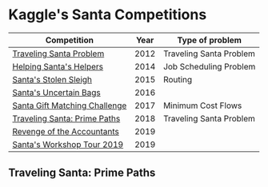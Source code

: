 # Kaggle's Santa Competitions

| Competition                                                                                  | Year | Type of problem         |
|----------------------------------------------------------------------------------------------|------|-------------------------|
| [Traveling Santa Problem](https://www.kaggle.com/c/traveling-santa-problem)                  | 2012 | Traveling Santa Problem |
| [Helping Santa's Helpers](https://www.kaggle.com/c/helping-santas-helpers)                   | 2014 | Job Scheduling Problem  |
| [Santa's Stolen Sleigh](https://www.kaggle.com/c/santas-stolen-sleigh)                       | 2015 | Routing                 |
| [Santa's Uncertain Bags](https://www.kaggle.com/c/santas-uncertain-bags)                     | 2016 |                         |
| [Santa Gift Matching Challenge](https://www.kaggle.com/c/santa-gift-matching)                | 2017 | Minimum Cost Flows      |
| [Traveling Santa: Prime Paths](https://www.kaggle.com/c/traveling-santa-2018-prime-paths)    | 2018 | Traveling Santa Problem |
| [Revenge of the Accountants](https://www.kaggle.com/c/santa-2019-revenge-of-the-accountants) | 2019 |                         |
| [Santa's Workshop Tour 2019](https://www.kaggle.com/c/santa-workshop-tour-2019)              | 2019 |                         |






## Traveling Santa: Prime Paths